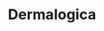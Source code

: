 ---
title: 'Dermalogica'
description: 'Treat yourself to a Gel Manicure with our Nail Therapist for a long lasting, high gloss finish.'
img: '/dummy-journal.jpg'
---